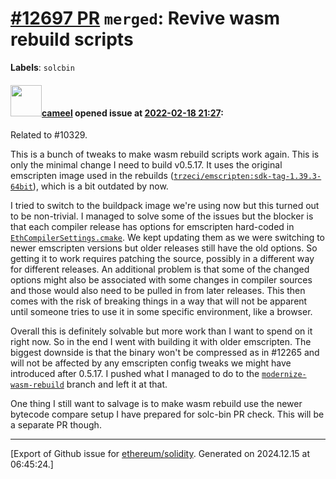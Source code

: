 # [\#12697 PR](https://github.com/ethereum/solidity/pull/12697) `merged`: Revive wasm rebuild scripts
**Labels**: `solcbin`


#### <img src="https://avatars.githubusercontent.com/u/137030?v=4" width="50">[cameel](https://github.com/cameel) opened issue at [2022-02-18 21:27](https://github.com/ethereum/solidity/pull/12697):

Related to #10329.

This is a bunch of tweaks to make wasm rebuild scripts work again. This is only the minimal change I need to build v0.5.17. It uses the original emscripten image used in the rebuilds ([`trzeci/emscripten:sdk-tag-1.39.3-64bit`](https://hub.docker.com/layers/trzeci/emscripten/sdk-tag-1.39.3-64bit/images/sha256-e21b86e327cae16f3428916e09368fc29e78b4cdc22de340670479712477b6f9)), which is a bit outdated by now.

I tried to switch to the buildpack image we're using now but this turned out to be non-trivial. I managed to solve some of the issues but the blocker is that each compiler release has options for emscripten hard-coded in [`EthCompilerSettings.cmake`](https://github.com/ethereum/solidity/blob/develop/cmake/EthCompilerSettings.cmake). We kept updating them as we were switching to newer emscripten versions but older releases still have the old options. So getting it to work requires patching the source, possibly in a different way for different releases. An additional problem is that some of the changed options might also be associated with some changes in compiler sources and those would also need to be pulled in from later releases. This then comes with the risk of breaking things in a way that will not be apparent until someone tries to use it in some specific environment, like a browser.

Overall this is definitely solvable but more work than I want to spend on it right now. So in the end I went with building it with older emscripten. The biggest downside is that the binary won't be compressed as in #12265 and will not be affected by any emscripten config tweaks we might have introduced after 0.5.17. I pushed what I managed to do to the [`modernize-wasm-rebuild`](https://github.com/ethereum/solidity/tree/modernize-wasm-rebuild) branch and left it at that.

One thing I still want to salvage is to make wasm rebuild use the newer bytecode compare setup I have prepared for solc-bin PR check. This will be a separate PR though.




-------------------------------------------------------------------------------



[Export of Github issue for [ethereum/solidity](https://github.com/ethereum/solidity). Generated on 2024.12.15 at 06:45:24.]
